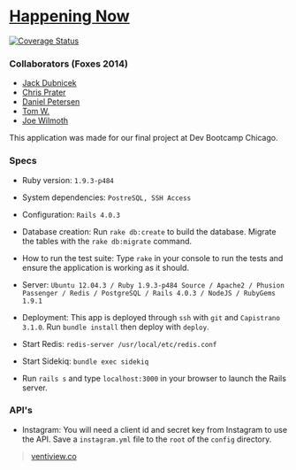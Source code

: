 # [Happening Now](http://happeningnow.today)

[![Coverage Status](https://coveralls.io/repos/dbcfoxes2014/free_candy/badge.png)](https://coveralls.io/r/dbcfoxes2014/free_candy)

### Collaborators (Foxes 2014)
- [Jack Dubnicek](https://github.com/jdubnicek)
- [Chris Prater](https://github.com/cprater)
- [Daniel Petersen](https://github.com/DanJP-)
- [Tom W.](https://github.com/To-mos)
- [Joe Wilmoth](http://github.com/jbwilmoth)

This application was made for our final project at Dev Bootcamp Chicago.





### Specs

* Ruby version: ```1.9.3-p484```

* System dependencies: ```PostreSQL, SSH Access```

* Configuration: ```Rails 4.0.3```

* Database creation: Run ```rake db:create``` to build the database. Migrate the tables with the ```rake db:migrate``` command.

* How to run the test suite: Type ```rake``` in your console to run the tests and ensure the application is working as it should.

* Server: ```Ubuntu 12.04.3 / Ruby 1.9.3-p484 Source / Apache2 / Phusion Passenger / Redis / PostgreSQL / Rails 4.0.3 / NodeJS / RubyGems 1.9.1```

* Deployment: This app is deployed through ```ssh``` with ```git``` and ```Capistrano 3.1.0```. Run ```bundle install``` then deploy with ```deploy```.

* Start Redis: ```redis-server /usr/local/etc/redis.conf```

* Start Sidekiq: ```bundle exec sidekiq```

* Run ```rails s``` and type ```localhost:3000``` in your browser to launch the Rails server.

### API's

* Instagram: You will need a client id and secret key from Instagram to use the API. Save a ```instagram.yml``` file to the ```root``` of the ```config``` directory.


> [ventiview.co](http://ventiview.co)
